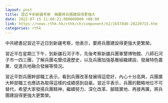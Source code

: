 ```yaml
---
layout: post
title: 習近平到新疆考察　稱要將兵團建設得更強大
date: 2022-07-15 11:08:21.000000000 +08:00
link: https://news.rthk.hk/rthk/ch/component/k2/1657846-20220715.htm
categories: rthk
---
```


中共總書記習近平近日到新疆考察，他表示，要將兵團建設得更強大更繁榮。

習近平在星期三下午，到新疆石河子市，先後考察新疆兵團軍墾博物館、八師石河子市一四三團，了解兵團屯墾戍邊歷史，以及兵團加強基層組織建設、發展特色農業、促進兵地融合發展等情況。

習近平對兵團幹部職工表示，看到兵團改革發展得這麼好，內心十分高興，兵團廣大幹部職工也應該為取得這樣的成績感到自豪。習近平表示，兵團的戰略地位不可替代，希望大家發揚兵團精神，繼續努力、深化改革、腳踏實地、再接再厲，將兵團建設得更強大更繁榮。
